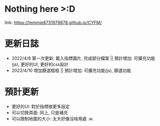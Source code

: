 # Nothing here >:D
link: https://temmie8731979878.github.io/CYFM/

# 更新日誌
* 2022/4/8 第一次更新: 載入指標圖片, 完成部分檔案 || 預計增加: 可擴充功能(js), 更好的UI, 更好的css設計
* 2022/4/10 增加篩選框框 || 預計增加: 可擴充功能(js), 篩選功能

# 預計更新
* 更好的UI: 對於指標做更多設定
* 可以切換頁面: 同上, 只是補充
* 可以限制地圖的大小: 太大好像沒啥用處 .w.